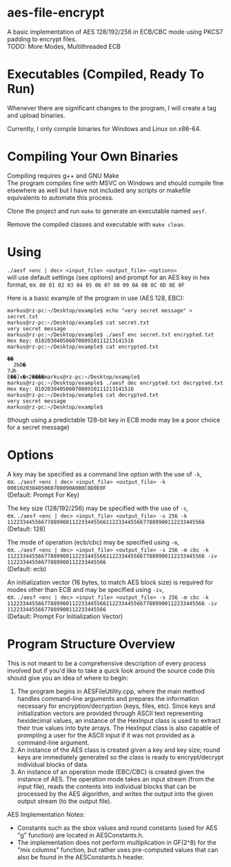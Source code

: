 # aes-file-encrypt

A basic implementation of AES 128/192/256 in ECB/CBC mode using PKCS7 padding to encrypt files.\
TODO: More Modes, Multithreaded ECB

# Executables (Compiled, Ready To Run)
Whenever there are significant changes to the program, I will create a tag and upload binaries.

Currently, I only compile binaries for Windows and Linux on x86-64.

# Compiling Your Own Binaries

Compiling requires g++ and GNU Make\
The program compiles fine with MSVC on Windows and should compile fine elsewhere as well but I have not included any scripts or makefile equivalents to automate this process.

Clone the project and run `make` to generate an executable named `aesf`.

Remove the compiled classes and executable with `make clean`.

# Using

`./aesf <enc | dec> <input_file> <output_file> <options>`\
will use default settings (see options) and prompt for an AES key in hex format, ex. `00 01 02 03 04 05 06 07 08 09 0A 0B 0C 0D 0E 0F`

Here is a basic example of the program in use (AES 128, EBC):
```
markus@rz-pc:~/Desktop/example$ echo "very secret message" > secret.txt
markus@rz-pc:~/Desktop/example$ cat secret.txt
very secret message
markus@rz-pc:~/Desktop/example$ ./aesf enc secret.txt encrypted.txt
Hex Key: 01020304050607080910111213141516
markus@rz-pc:~/Desktop/example$ cat encrypted.txt

��
  2bD�
7كh
E��]x�<2����markus@rz-pc:~/Desktop/example$ 
markus@rz-pc:~/Desktop/example$ ./aesf dec encrypted.txt decrypted.txt
Hex Key: 01020304050607080910111213141516
markus@rz-pc:~/Desktop/example$ cat decrypted.txt
very secret message
markus@rz-pc:~/Desktop/example$ 
```
(though using a predictable 128-bit key in ECB mode may be a poor choice for a secret message)

# Options

A key may be specified as a command line option with the use of `-k`,\
ex. `./aesf <enc | dec> <input_file> <output_file> -k 000102030405060708090A0B0C0D0E0F`\
(Default: Prompt For Key)

The key size (128/192/256) may be specified with the use of `-s`,\
ex. `./aesf <enc | dec> <input_file> <output_file> -s 256 -k 1122334455667788990011223344556611223344556677889900112233445566`\
(Default: 128)

The mode of operation (ecb/cbc) may be specified using `-m`,\
ex. `./aesf <enc | dec> <input_file> <output_file> -s 256 -m cbc -k 1122334455667788990011223344556611223344556677889900112233445566 -iv 11223344556677889900112233445566`\
(Default: ecb)

An initialization vector (16 bytes, to match AES block size) is required for modes other than ECB and may be specified using `-iv`,\
ex. `./aesf <enc | dec> <input_file> <output_file> -s 256 -m cbc -k 1122334455667788990011223344556611223344556677889900112233445566 -iv 11223344556677889900112233445566`\
(Default: Prompt For Initialization Vector)

# Program Structure Overview

This is not meant to be a comprehensive description of every process involved but if you'd like to take a quick look around the source code this should give you an idea of where to begin:

1. The program begins in AESFileUtility.cpp, where the main method handles command-line arguments and prepares the information necessary for encryption/decryption (keys, files, etc). Since keys and initialization vectors are provided through ASCII text representing hexidecimal values, an instance of the HexInput class is used to extract their true values into byte arrays. The HexInput class is also capable of prompting a user for the ASCII input if it was not provided as a command-line argument.
2. An instance of the AES class is created given a key and key size; round keys are immediately generated so the class is ready to encrypt/decrypt individual blocks of data.
3. An instance of an operation mode (EBC/CBC) is created given the instance of AES. The operation mode takes an input stream (from the input file), reads the contents into individual blocks that can be processed by the AES algorithm, and writes the output into the given output stream (to the output file).

AES Implementation Notes:
* Constants such as the sbox values and round constants (used for AES "g" function) are located in AESConstants.h.
* The implementation does not perform multiplication in GF(2^8) for the "mix columns" function, but rather uses pre-computed values that can also be found in the AESConstants.h header.
